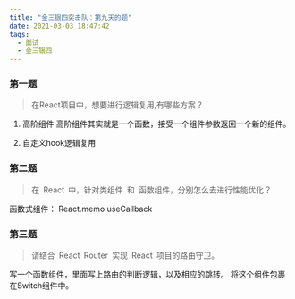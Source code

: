 ```yaml
---
title: "金三银四突击队：第九天的题"
date: 2021-03-03 18:47:42
tags:
  - 面试
  - 金三银四
---
```


### 第一题

> 在React项目中，想要进行逻辑复用,有哪些方案？

1. 高阶组件
高阶组件其实就是一个函数，接受一个组件参数返回一个新的组件。

2. 自定义hook逻辑复用


### 第二题

> 在 React 中，针对类组件 和 函数组件，分别怎么去进行性能优化？

函数式组件：
React.memo
useCallback


### 第三题

> 请结合 React Router 实现 React 项目的路由守卫。

写一个函数组件，里面写上路由的判断逻辑，以及相应的跳转。
将这个组件包裹在Switch组件中。
